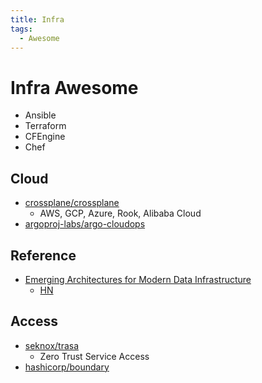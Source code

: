 ```yaml
---
title: Infra
tags:
  - Awesome
---
```


# Infra Awesome

- Ansible
- Terraform
- CFEngine
- Chef

## Cloud

- [crossplane/crossplane](https://github.com/crossplane/crossplane)
  - AWS, GCP, Azure, Rook, Alibaba Cloud
- [argoproj-labs/argo-cloudops](https://github.com/argoproj-labs/argo-cloudops)

## Reference

- [Emerging Architectures for Modern Data Infrastructure](https://a16z.com/2020/10/15/the-emerging-architectures-for-modern-data-infrastructure/)
  - [HN](https://news.ycombinator.com/item?id=24814687)

## Access
- [seknox/trasa](https://github.com/seknox/trasa)
  - Zero Trust Service Access
- [hashicorp/boundary](https://github.com/hashicorp/boundary)
